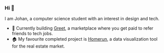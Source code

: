### Hi 👋
I am Johan, a computer science student with an interest in design and tech. 
- 🚀 Currently building [Greet](https://github.com/johan-akerman/Greet), a marketplace where you get paid to refer friends to tech jobs. 
- 🏠 My favourite completed project is [Homerun](https://github.com/johan-akerman/homerun), a data visualization tool for the real estate market.
